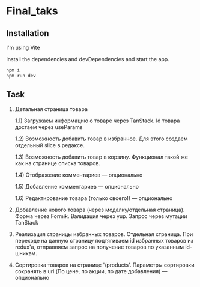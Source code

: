 # Final_taks

## Installation

I'm using Vite

Install the dependencies and devDependencies and start the app.

```sh
npm i
npm run dev
```

## Task
1) Детальная страница товара

    1.1) Загружаем информацию о товаре через TanStack. Id товара достаем через useParams

    1.2) Возможность добавить товар в избранное. Для этого создаем отдельный slice в редаксе.

    1.3) Возможность добавить товар в корзину. Функционал такой же как на странице списка товаров.

    1.4) Отображение комментариев — опционально

    1.5) Добавление комментариев — опционально
    
    1.6) Редактирование товара (только своего!) — опционально

2) Добавление нового товара (через модалку/отдельная страница). Форма через Formik. Валидация через yup. Запрос через мутации TanStack

3) Реализация страницы избранных товаров. Отдельная страница. При переходе на данную страницу подтягиваем id избранных товаров из redux'a, отправляем запрос на получение товаров по указанным id-шникам.

4) Сортировка товаров на странице '/products'. Параметры сортировки сохранять в url (По цене, по акции, по дате добавления)  — опционально

